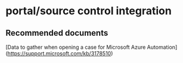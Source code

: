 
<properties
    pageTitle="portal/source control integration"
    description="32501562PortalsourceControlInt"
    service="microsoft.automation"
    resource="automationaccounts"
    authors="adoyle"
    displayorder=""
    selfHelpType="generic"
    supportTopicIds="32501562"
    resourceTags=""
    productPesIds="15607"
    cloudEnvironments="public, MoonCake"
/>

# portal/source control integration


## **Recommended documents**
[Data to gather when opening a case for Microsoft Azure Automation]
(https://support.microsoft.com/kb/3178510)